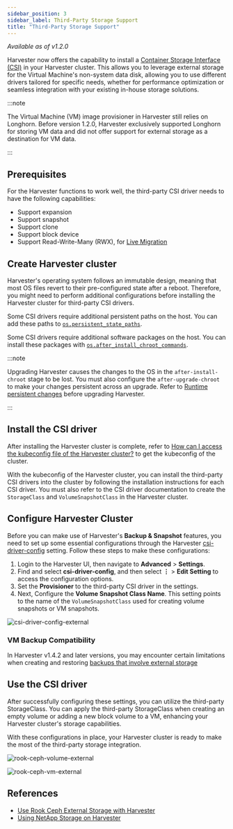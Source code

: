 ```yaml
---
sidebar_position: 3
sidebar_label: Third-Party Storage Support
title: "Third-Party Storage Support"
---
```


<head>
  <link rel="canonical" href="https://docs.harvesterhci.io/v1.2/advanced/csidriver"/>
</head>



_Available as of v1.2.0_

Harvester now offers the capability to install a [Container Storage Interface (CSI)](https://kubernetes-csi.github.io/docs/introduction.html) in your Harvester cluster. This allows you to leverage external storage for the Virtual Machine's non-system data disk, allowing you to use different drivers tailored for specific needs, whether for performance optimization or seamless integration with your existing in-house storage solutions.

:::note

The Virtual Machine (VM) image provisioner in Harvester still relies on Longhorn. Before version 1.2.0, Harvester exclusively supported Longhorn for storing VM data and did not offer support for external storage as a destination for VM data.

:::

## Prerequisites

For the Harvester functions to work well, the third-party CSI driver needs to have the following capabilities:
- Support expansion
- Support snapshot
- Support clone
- Support block device
- Support Read-Write-Many (RWX), for [Live Migration](../vm/live-migration.md)

## Create Harvester cluster

Harvester's operating system follows an immutable design, meaning that most OS files revert to their pre-configured state after a reboot. Therefore, you might need to perform additional configurations before installing the Harvester cluster for third-party CSI drivers.

Some CSI drivers require additional persistent paths on the host. You can add these paths to [`os.persistent_state_paths`](../install/harvester-configuration.md#ospersistent_state_paths).

Some CSI drivers require additional software packages on the host. You can install these packages with [`os.after_install_chroot_commands`](../install/harvester-configuration.md#osafter_install_chroot_commands).

:::note

Upgrading Harvester causes the changes to the OS in the `after-install-chroot` stage to be lost. You must also configure the `after-upgrade-chroot` to make your changes persistent across an upgrade. Refer to [Runtime persistent changes](https://rancher.github.io/elemental-toolkit/docs/customizing/runtime_persistent_changes/) before upgrading Harvester.

:::

## Install the CSI driver

After installing the Harvester cluster is complete, refer to [How can I access the kubeconfig file of the Harvester cluster?](../faq.md#how-can-i-access-the-kubeconfig-file-of-the-harvester-cluster) to get the kubeconfig of the cluster.

With the kubeconfig of the Harvester cluster, you can install the third-party CSI drivers into the cluster by following the installation instructions for each CSI driver. You must also refer to the CSI driver documentation to create the `StorageClass` and `VolumeSnapshotClass` in the Harvester cluster.

## Configure Harvester Cluster

Before you can make use of Harvester's **Backup & Snapshot** features, you need to set up some essential configurations through the Harvester [csi-driver-config](../advanced/settings.md#csi-driver-config) setting. Follow these steps to make these configurations:

1. Login to the Harvester UI, then navigate to **Advanced** > **Settings**.
1. Find and select **csi-driver-config**, and then select **⋮** > **Edit Setting** to access the configuration options.
1. Set the **Provisioner** to the third-party CSI driver in the settings.
1. Next, Configure the **Volume Snapshot Class Name**. This setting points to the name of the `VolumeSnapshotClass` used for creating volume snapshots or VM snapshots.

![csi-driver-config-external](/img/v1.2/advanced/csi-driver-config-external.png)

### VM Backup Compatibility

In Harvester v1.4.2 and later versions, you may encounter certain limitations when creating and restoring [backups that involve external storage](../../version-v1.4/advanced/csidriver.md#vm-backup-compatibility)

## Use the CSI driver

After successfully configuring these settings, you can utilize the third-party StorageClass. You can apply the third-party StorageClass when creating an empty volume or adding a new block volume to a VM, enhancing your Harvester cluster's storage capabilities.

With these configurations in place, your Harvester cluster is ready to make the most of the third-party storage integration.

![rook-ceph-volume-external](/img/v1.2/advanced/rook-ceph-volume-external.png)

![rook-ceph-vm-external](/img/v1.2/advanced/rook-ceph-vm-external.png)

## References

- [Use Rook Ceph External Storage with Harvester](https://harvesterhci.io/kb/use_rook_ceph_external_storage)
- [Using NetApp Storage on Harvester](https://harvesterhci.io/kb/install_netapp_trident_csi)